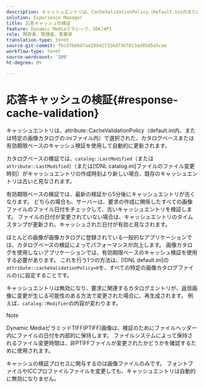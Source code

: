 ```yaml
---
description: キャッシュエントリは、CacheValidationPolicy（default.ini内または特定の画像カタログの.iniファイル内）属性で選択された、カタログベースまたは有効期限ベースのキャッシュ検証を使用して自動的に更新されます。
solution: Experience Manager
title: 応答キャッシュの検証
feature: Dynamic Mediaクラシック，SDK/API
role: 開発者、管理者、実業家
translation-type: tm+mt
source-git-commit: f6c97606d7a4209427316d7367013ad9585a5cae
workflow-type: tm+mt
source-wordcount: '309'
ht-degree: 0%

---
```



# 応答キャッシュの検証{#response-cache-validation}

キャッシュエントリは、attribute::CacheValidationPolicy（default.ini内、または特定の画像カタログの.iniファイル内）で選択された、カタログベースまたは有効期限ベースのキャッシュ検証を使用して自動的に更新されます。

カタログベースの検証では、`catalog::LastModified`（または`attribute::LastModified`）（または[!DNL catalog.ini]ファイルのファイル変更時刻）がキャッシュエントリの作成時刻より新しい場合、既存のキャッシュエントリは古いと見なされます。

有効期限ベースの検証では、最新の検証から5分後にキャッシュエントリが古くなります。 どちらの場合も、サーバーは、要求の作成に関係したすべての画像ファイルのファイル日付をチェックして、古いキャッシュエントリを検証します。 ファイルの日付が変更されていない場合は、キャッシュエントリのタイムスタンプが更新され、キャッシュされた日付が有効と見なされます。

ほとんどの画像が画像カタログに登録されている一般的なアプリケーションでは、カタログベースの検証によってパフォーマンスが向上します。 画像カタログを使用しないアプリケーションでは、有効期限ベースのキャッシュ検証を使用する必要があります。 これを行う1つの方法は、[!DNL default.ini]の`attribute::cacheValidationPolicy=0`を、すべての特定の画像カタログファイルの`1`に設定することです。

キャッシュエントリは無効になり、要求に関連するカタログエントリが、返信画像に変更が生じる可能性のある方法で変更された場合に、再生成されます。 例えば、`catalog::Modifier`の内容が変わります。

>[!NOTE]
>
>Dynamic MediaピラミッドTIFF(PTIFF)画像は、検証のためにファイルヘッダー内にファイルの日付を内部的に保持します。 ファイルシステムによって保持されるファイル変更時間は、非PTIFFファイルが変更されたかどうかを確認するために使用されます。

キャッシュの検証プロセスに関与するのは画像ファイルのみです。 フォントファイルやICCプロファイルファイルを変更しても、キャッシュエントリは自動的に無効になりません。
